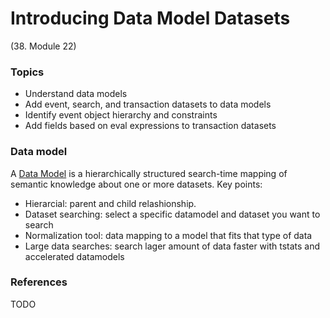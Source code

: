 # Introducing Data Model Datasets

(38. Module 22)
### Topics
* Understand data models
* Add event, search, and transaction datasets to data models
* Identify event object hierarchy and constraints
* Add fields based on eval expressions to transaction datasets

### Data model
A [Data Model](https://docs.splunk.com/Documentation/Splunk/9.0.3/Knowledge/Aboutdatamodels) is a hierarchically structured search-time mapping of semantic knowledge about one or more datasets.
Key points:
* Hierarcial: parent and child relashionship.
* Dataset searching: select a specific datamodel and dataset you want to search
* Normalization tool: data mapping to a model that fits that type of data
* Large data searches: search lager amount of data faster with tstats and accelerated datamodels


### References
TODO
